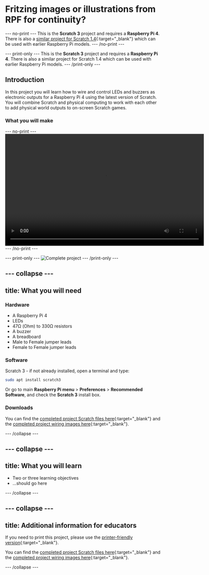 # Fritzing images or illustrations from RPF for continuity?

--- no-print ---
This is the **Scratch 3** project and requires a **Raspberry Pi 4**. There is also a [similar project for Scratch 1.4](https://projects.raspberrypi.org/en/projects/physical-computing-with-scratch14){:target="_blank"} which can be used with earlier Raspberry Pi models.
--- /no-print ---

--- print-only ---
This is the **Scratch 3** project and requires a **Raspberry Pi 4**. There is also a similar project for Scratch 1.4 which can be used with earlier Raspberry Pi models.
--- /print-only ---

## Introduction

In this project you will learn how to wire and control LEDs and buzzers as electronic outputs for a Raspberry Pi 4 using the latest version of Scratch. 
You will combine Scratch and physical computing to work with each other to add physical world outputs to on-screen Scratch games.

### What you will make

--- no-print ---
<video width="640" height="360" controls>
<source src="images/alarm.webm" type="video/webm">
Your browser does not support WebM video, try FireFox or Chrome
</video>
--- /no-print ---

--- print-only ---
![Complete project](images/showcase_static.png)
--- /print-only ---

--- collapse ---
---
title: What you will need
---
### Hardware

- A Raspberry Pi 4
- LEDs
- 47Ω (Ohm) to 330Ω resistors
- A buzzer
- A breadboard
- Male to Female jumper leads
- Female to Female jumper leads

### Software

Scratch 3 - if not already installed, open a terminal and type:

```bash
sudo apt install scratch3
```

Or go to main **Raspberry Pi menu** > **Preferences** > **Recommended Software**, and check the **Scratch 3** install box.

### Downloads

You can find the [completed project Scratch files here](http://rpf.io/p/en/leds-buzzers-scratch-games-get){:target="_blank"} and the [completed project wiring images here](http://rpf.io/p/en/leds-buzzers-scratch-games-go){:target="_blank"}.

--- /collapse ---

--- collapse ---
---
title: What you will learn
---

+ Two or three learning objectives
+ ...should go here

--- /collapse ---

--- collapse ---
---
title: Additional information for educators
---

If you need to print this project, please use the [printer-friendly version](https://projects.raspberrypi.org/en/projects/leds-buzzers-scratch-games/print){:target="_blank"}.

You can find the [completed project Scratch files here](http://rpf.io/p/en/leds-buzzers-scratch-games-get){:target="_blank"} and the [completed project wiring images here](http://rpf.io/p/en/leds-buzzers-scratch-games-go){:target="_blank"}.

--- /collapse ---

